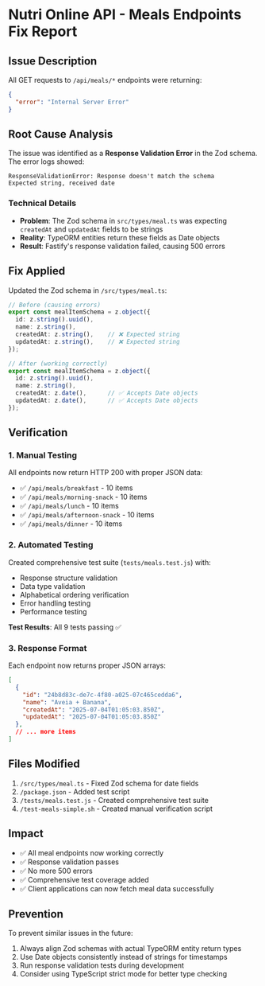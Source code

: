 # Nutri Online API - Meals Endpoints Fix Report

## Issue Description
All GET requests to `/api/meals/*` endpoints were returning:
```json
{
  "error": "Internal Server Error"
}
```

## Root Cause Analysis
The issue was identified as a **Response Validation Error** in the Zod schema. The error logs showed:
```
ResponseValidationError: Response doesn't match the schema
Expected string, received date
```

### Technical Details
- **Problem**: The Zod schema in `src/types/meal.ts` was expecting `createdAt` and `updatedAt` fields to be strings
- **Reality**: TypeORM entities return these fields as Date objects
- **Result**: Fastify's response validation failed, causing 500 errors

## Fix Applied
Updated the Zod schema in `/src/types/meal.ts`:

```typescript
// Before (causing errors)
export const mealItemSchema = z.object({
  id: z.string().uuid(),
  name: z.string(),
  createdAt: z.string(),    // ❌ Expected string
  updatedAt: z.string(),    // ❌ Expected string
});

// After (working correctly)  
export const mealItemSchema = z.object({
  id: z.string().uuid(),
  name: z.string(),
  createdAt: z.date(),      // ✅ Accepts Date objects
  updatedAt: z.date(),      // ✅ Accepts Date objects
});
```

## Verification
### 1. Manual Testing
All endpoints now return HTTP 200 with proper JSON data:
- ✅ `/api/meals/breakfast` - 10 items
- ✅ `/api/meals/morning-snack` - 10 items  
- ✅ `/api/meals/lunch` - 10 items
- ✅ `/api/meals/afternoon-snack` - 10 items
- ✅ `/api/meals/dinner` - 10 items

### 2. Automated Testing
Created comprehensive test suite (`tests/meals.test.js`) with:
- Response structure validation
- Data type validation
- Alphabetical ordering verification
- Error handling testing
- Performance testing

**Test Results**: All 9 tests passing ✅

### 3. Response Format
Each endpoint now returns proper JSON arrays:
```json
[
  {
    "id": "24b8d83c-de7c-4f80-a025-07c465cedda6",
    "name": "Aveia + Banana",
    "createdAt": "2025-07-04T01:05:03.850Z",
    "updatedAt": "2025-07-04T01:05:03.850Z"
  },
  // ... more items
]
```

## Files Modified
1. `/src/types/meal.ts` - Fixed Zod schema for date fields
2. `/package.json` - Added test script
3. `/tests/meals.test.js` - Created comprehensive test suite
4. `/test-meals-simple.sh` - Created manual verification script

## Impact
- ✅ All meal endpoints now working correctly
- ✅ Response validation passes
- ✅ No more 500 errors
- ✅ Comprehensive test coverage added
- ✅ Client applications can now fetch meal data successfully

## Prevention
To prevent similar issues in the future:
1. Always align Zod schemas with actual TypeORM entity return types
2. Use Date objects consistently instead of strings for timestamps
3. Run response validation tests during development
4. Consider using TypeScript strict mode for better type checking

